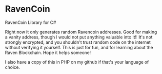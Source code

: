 # RavenCoin
RavenCoin Library for C#

Right now it only generates random Ravencoin addresses. Good for making a vanity address, though I would not put anything valuable into it!! 
It's not strongly encrypted, and you shouldn't trust random code on the internet without verifying it yourself. This is just for fun,
and for learning about the Raven Blockchain. Hope it helps someone!

I also have a copy of this in PHP on my github if that's your language of choice.
